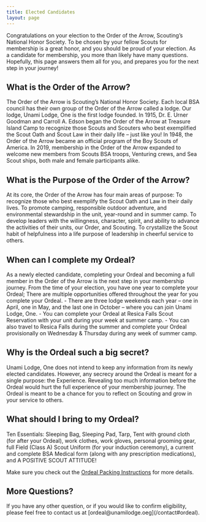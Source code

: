 ```yaml
---
title: Elected Candidates
layout: page
---
```


Congratulations on your election to the Order of the Arrow, Scouting’s National Honor Society.
To be chosen by your fellow Scouts for membership is a great honor, and you should be proud of
your election. As a candidate for membership, you more than likely have many questions.
Hopefully, this page answers them all for you, and prepares you for the next step in your
journey!

<h2>What is the Order of the Arrow?</h2>
The Order of the Arrow is Scouting’s National Honor Society. Each local BSA council has their own group of the
Order of the Arrow called a lodge. Our lodge, Unami Lodge, One is the first lodge founded. In 1915, Dr. E. Urner
Goodman and Carroll A. Edson began the Order of the Arrow at Treasure Island Camp to recognize those Scouts
and Scouters who best exemplified the Scout Oath and Scout Law in their daily life – just like you! In 1948, the
Order of the Arrow became an official program of the Boy Scouts of America. In 2019, membership in the Order of
the Arrow expanded to welcome new members from Scouts BSA troops, Venturing crews, and Sea Scout ships,
both male and female participants alike.

<h2>What is the Purpose of the Order of the Arrow?</h2>
At its core, the Order of the Arrow has four main areas of purpose: To recognize those who best exemplify the Scout
Oath and Law in their daily lives. To promote camping, responsible outdoor adventure, and environmental
stewardship in the unit, year-round and in summer camp. To develop leaders with the willingness, character, spirit,
and ability to advance the activities of their units, our Order, and Scouting. To crystallize the Scout habit of
helpfulness into a life purpose of leadership in cheerful service to others.

<h2>When can I complete my Ordeal?</h2>
As a newly elected candidate, completing your Ordeal and becoming a full member in the Order of the Arrow is the
next step in your membership journey. From the time of your election, you have one year to complete your Ordeal;
There are multiple opportunities offered throughout the year for you complete your Ordeal.
- There are three lodge weekends each year – one in April, one in May, and the last one in October – where
you can join Unami Lodge, One.
- You can complete your Ordeal at Resica Falls Scout Reservation with your unit during your week at
summer camp.
- You can also travel to Resica Falls during the summer and complete your Ordeal provisionally on
Wednesday &amp; Thursday during any week of summer camp.

<h2>Why is the Ordeal such a big secret?</h2>
Unami Lodge, One does not intend to keep any information from its newly elected candidates. However, any
secrecy around the Ordeal is meant for a single purpose: the Experience. Revealing too much information before the
Ordeal would hurt the full experience of your membership journey. The Ordeal is meant to be a chance for you to
reflect on Scouting and grow in your service to others.

<h2>What should I bring to my Ordeal?</h2>
Ten Essentials: Sleeping Bag, Sleeping Pad, Tarp, Tent with ground cloth (for after your Ordeal), work clothes,
work gloves, personal grooming gear, full Field (Class A) Scout Uniform (for your induction ceremony), a current
and complete BSA Medical form (along with any prescription medications), and A POSITIVE SCOUT
ATTITUDE!

Make sure you check out the [Ordeal Packing Instructions](/files/OrdealPackingInstructions.pdf) for more details.

<h2>More Questions?</h2>
If you have any other question, or if you would like to confirm eligibility, please feel free to contact us at [ordeal@unamilodge.oeg](/contact#ordeal).
